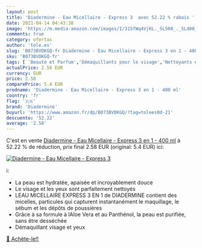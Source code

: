 ```yaml
---
layout: post
title: 'Diadermine - Eau Micellaire - Express 3  avec 52.22 % rabais '
date: 2021-04-14 04:43:38
image: 'https://m.media-amazon.com/images/I/315fWq4VjKL._SL500_._SL400_.jpg'
comments: true
category: ofertas
author: 'tole.es'
slug: 'B073BVDKGQ-fr Diadermine - Eau Micellaire - Express 3 en 1 - 400 ml'
sku: 'B073BVDKGQ-fr'
tags: [ 'Beauté et Parfum','Démaquillants pour le visage','Nettoyants et exfoliants pour le visage','Soins pour la peau','Soins pour le visage','diadermine', ]
actualPrice: 2.58 EUR
currency: EUR
price: 2.58
comparePrice: 5.4 EUR
prodname: 'Diadermine - Eau Micellaire - Express 3 en 1 - 400 ml'
country: 'fr'
flag: '🇫🇷'
brand: 'Diadermine'
buyurl: 'https://www.amazon.fr/dp/B073BVDKGQ/?tag=tolees0d-21'
descuento: '52.22'
average: '2.58'
---
```


C'est en vente [Diadermine - Eau Micellaire - Express 3 en 1 - 400 ml](https://www.amazon.fr/dp/B073BVDKGQ/?tag=tolees0d-21)  à  52.22 % de réduction, prix final  2.58 EUR (original: 5.4 EUR) ici:

[![Diadermine - Eau Micellaire - Express 3 ](https://m.media-amazon.com/images/I/315fWq4VjKL._SL500_._SL400_.jpg)](https://www.amazon.fr/dp/B073BVDKGQ/?tag=tolees0d-21)

ℹ️:

- La peau est hydratée, apaisée et incroyablement douce
- Le visage et les yeux sont parfaitement nettoyés
- LEAU MICELLAIRE EXPRESS 3 EN 1 de DIADERMINE contient des micelles, particules qui capturent instantanément le maquillage, le sébum et les dépôts de poussières
- Grâce à sa formule à lAloe Vera et au Panthénol, la peau est purifiée, sans être desséchée
- Démaquillant visage et yeux

[🛒 Achète-le!!](https://www.amazon.fr/dp/B073BVDKGQ/?tag=tolees0d-21)
